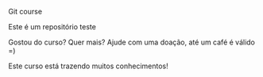 Git course

Este é um repositório teste

Gostou do curso? Quer mais? Ajude com uma doação, até um café é válido =)

Este curso está trazendo muitos conhecimentos!
